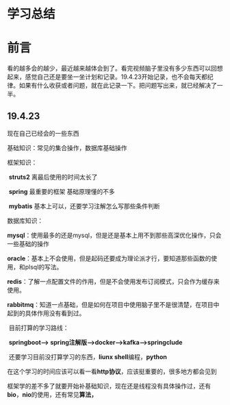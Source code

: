 # 学习总结

# 前言

​	看的越多会的越少，最近越来越体会到了。看完视频脑子里没有多少东西可以回想起来，感觉自己还是要坐一坐计划和记录。19.4.23开始记录，也不会每天都纪律。如果有什么收获或者问题，就在此记录一下。把问题写出来，就已经解决了一半。

## 19.4.23

现在自己已经会的一些东西

基础知识：常见的集合操作，数据库基础操作

框架知识：

​	**struts2** 离最后使用的时间太长了 

​	**spring** 最重要的框架 基础原理懂的不多 

​	**mybatis** 基本上可以，还要学习注解怎么写那些条件判断

数据库知识：

​	**mysql**：使用最多的还是mysql，但是还是基本上用不到那些高深优化操作，只会一些基础的操作

​	**oracle**：基本上不会使用，但是起码还要成为理论派才行，要知道那些函数的使用，和plsql的写法。

​	**redis**：了解一点配置文件的作用，但是不会使用发布订阅模式，只会作为缓存来使用。

​	**rabbitmq**：知道一点基础，但是如何在项目中使用脑子里不是很清楚，在项目中起到的具体作用没有看到过。

​	目前打算的学习路线：

​           **springboot--> spring注解版-->docker-->kafka-->springclude**

​	还要学习目前没打算学习的东西，**liunx shell**编程，**python**

​	在这个学习的时间应该可以看一看**http协议**，应该挺重要的，很多地方都会见到

​	框架学的差不多了就要开始补基础知识，现在还是线程没有具体操作过，还有**bio**，**nio**的使用，还有常见**算法，**